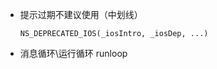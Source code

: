 

- 提示过期不建议使用（中划线）
    ```
    NS_DEPRECATED_IOS(_iosIntro, _iosDep, ...)
    ```

- 消息循环\运行循环 runloop
